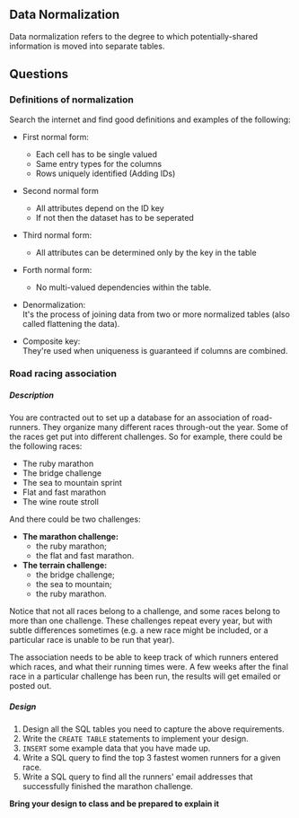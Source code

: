 ## Data Normalization
Data normalization refers to the degree to which potentially-shared
information is moved into separate tables.

## Questions
### Definitions of normalization
Search the internet and find good definitions and examples of the following:
- First normal form:
  - Each cell has to be single valued
  - Same entry types for the columns
  - Rows uniquely identified (Adding IDs)

- Second normal form 
  - All attributes depend on the ID key
  - If not then the dataset has to be seperated

- Third normal form:
  - All attributes can be determined only by the key in the table

- Forth normal form:
  - No multi-valued dependencies within the table.

- Denormalization:\
It's the process of joining data from two or more normalized tables (also called flattening the data).  

- Composite key:\
They're used when uniqueness is guaranteed if columns are combined.

### Road racing association
##### Description
You are contracted out to set up a database for an association of road-runners.
They organize many different races through-out the year. Some of the races get
put into different challenges.  So for example, there could be the following
races:
- The ruby marathon
- The bridge challenge
- The sea to mountain sprint
- Flat and fast marathon
- The wine route stroll

And there could be two challenges:
- **The marathon challenge:**
    - the ruby marathon;
    - the flat and fast marathon.
- **The terrain challenge:**
    - the bridge challenge;
    - the sea to mountain;
    - the ruby marathon.

Notice that not all races belong to a challenge, and some races belong to more
than one challenge.  These challenges repeat every year, but
with subtle differences sometimes (e.g. a new race might be included,
or a particular race is unable to be run that year).

The association needs to be able to keep track of which runners entered
which races, and what their running times were.  A few weeks after the
final race in a particular challenge has been run, the results will get
emailed or posted out.

##### Design
1. Design all the SQL tables you need to capture the above requirements.
2. Write the `CREATE TABLE` statements to implement your design.
3. `INSERT` some example data that you have made up.
4. Write a SQL query to find the top 3 fastest women runners for a given race.
5. Write a SQL query to find all the runners' email addresses that
successfully finished the marathon challenge.

**Bring your design to class and be prepared to explain it**
